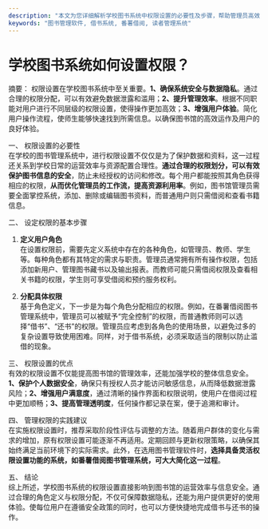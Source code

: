 ```yaml
---
description: "本文为您详细解析学校图书系统中权限设置的必要性及步骤，帮助管理员高效管理图书资源。"
keywords: "图书管理软件, 借书系统, 番薯借阅, 读者管理系统"
---
```

# 学校图书系统如何设置权限？

摘要： 
权限设置在学校图书系统中至关重要。**1、确保系统安全与数据隐私**。通过合理的权限分配，可以有效避免数据泄露和滥用；**2、提升管理效率**。根据不同职能对用户进行不同层级的权限设置，使得操作更加高效；**3、增强用户体验**。简化用户操作流程，使师生能够快速找到所需信息。以确保图书馆的高效运作及用户的良好体验。

一、 权限设置的必要性  
在学校的图书管理系统中，进行权限设置不仅仅是为了保护数据和资料，这一过程还关系到学校日常的运营效率与资源配置合理性。**通过合理的权限划分，可以有效保护图书信息的安全**，防止未经授权的访问和修改。每个用户都能按照其角色获得相应的权限，**从而优化管理员的工作流，提高资源利用率**。例如，图书馆管理员需要全面掌控系统，添加、删除或编辑图书资料，而普通用户则只需借阅和查看书籍信息。

二、 设定权限的基本步骤  
1. **定义用户角色**  
在设置权限前，需要先定义系统中存在的各种角色，如管理员、教师、学生等。每种角色都有其特定的需求与职责。管理员通常拥有所有操作权限，包括添加新用户、管理图书藏书以及输出报表。而教师可能只需借阅权限及查看相关书籍的权限，学生则可享受借阅和预约服务权利。

2. **分配具体权限**  
基于角色定义，下一步是为每个角色分配相应的权限。例如，在番薯借阅图书管理系统中，管理员可以被赋予“完全控制”的权限，而普通教师则可以选择“借书”、“还书”的权限。管理员应考虑到各角色的使用场景，以避免过多的复杂设置导致使用困难。同样，对于借书系统，必须采取适当的限制以防止滥借的现象。

三、 权限设置的优点  
有效的权限设置不仅能提高图书馆的管理效率，还能加强学校的整体信息安全。**1、保护个人数据安全**，确保只有授权人员才能访问敏感信息，从而降低数据泄露风险；**2、增强用户满意度**，通过清晰的操作界面和权限说明，使用户在借阅过程中更加顺畅；**3、提高管理透明度**，任何操作都记录在案，便于追溯和审计。

四、 管理权限的实践建议  
在实施权限设置时，推荐采取阶段性评估与调整的方法。随着用户群体的变化与需求的增加，原有权限设置可能逐渐不再适用。定期回顾与更新权限策略，以确保其始终满足当前环境下的实际需求。此外，在选用图书管理软件时，**选择具备灵活权限设置功能的系统，如番薯借阅图书管理系统，可大大简化这一过程**。

五、 结论  
综上所述，学校图书系统的权限设置直接影响到图书馆的运营效率与信息安全。通过合理的角色定义与权限分配，不仅可保障数据隐私，还能为用户提供更好的使用体验。使每位用户在遵循安全政策的同时，也可以方便快捷地完成借书与还书的操作。

